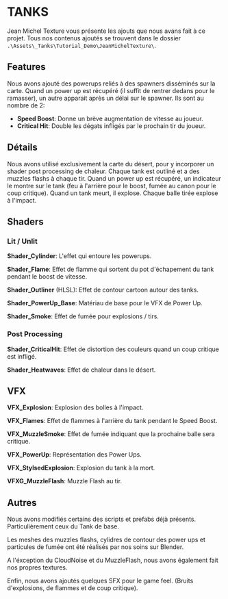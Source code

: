 # TANKS

Jean Michel Texture vous présente les ajouts que nous avans fait à ce projet. Tous nos contenus ajoutés se trouvent dans le dossier `.\Assets\_Tanks\Tutorial_Demo\JeanMichelTexture\`.

## Features

Nous avons ajouté des powerups reliés à des spawners disséminés sur la carte. Quand un power up est récupéré (il suffit de rentrer dedans pour le ramasser), un autre apparait après un délai sur le spawner. Ils sont au nombre de 2:

- **Speed Boost**: Donne un brève augmentation de vitesse au joueur.
- **Critical Hit**: Double les dégats infligés par le prochain tir du joueur.

## Détails

Nous avons utilisé exclusivement la carte du désert, pour y incorporer un shader post processing de chaleur. Chaque tank est outliné et a des muzzles flashs à chaque tir. Quand un power up est récupéré, un indicateur le montre sur le tank (feu à l'arrière pour le boost, fumée au canon pour le coup critique). Quand un tank meurt, il explose. Chaque balle tirée explose à l'impact.  

## Shaders

### Lit / Unlit

**Shader_Cylinder**: L'effet qui entoure les powerups.

**Shader_Flame**: Effet de flamme qui sortent du pot d'échapement du tank pendant le boost de vitesse.

**Shader_Outliner** (HLSL): Effet de contour cartoon autour des tanks.

**Shader_PowerUp_Base**: Matériau de base pour le VFX de Power Up.

**Shader_Smoke**: Effet de fumée pour explosions / tirs.

### Post Processing

**Shader_CriticalHit**: Effet de distortion des couleurs quand un coup critique est infligé.

**Shader_Heatwaves**: Effet de chaleur dans le désert.

## VFX

**VFX_Explosion**: Explosion des bolles à l'impact.

**VFX_Flames**: Effet de flammes à l'arrière du tank pendant le Speed Boost.

**VFX_MuzzleSmoke**: Effet de fumée indiquant que la prochaine balle sera critique.

**VFX_PowerUp**: Représentation des Power Ups.

**VFX_StylsedExplosion**: Explosion du tank à la mort.

**VFXG_MuzzleFlash**: Muzzle Flash au tir.

## Autres

Nous avons modifiés certains des scripts et prefabs déjà présents. Particulièrement ceux du Tank de base.

Les meshes des muzzles flashs, cylidres de contour des power ups et particules de fumée ont été réalisés par nos soins sur Blender.

A l'éxception du CloudNoise et du MuzzleFlash, nous avons également fait nos propres textures.

Enfin, nous avons ajoutés quelques SFX pour le game feel. (Bruits d'explosions, de flammes et de coup critique).
